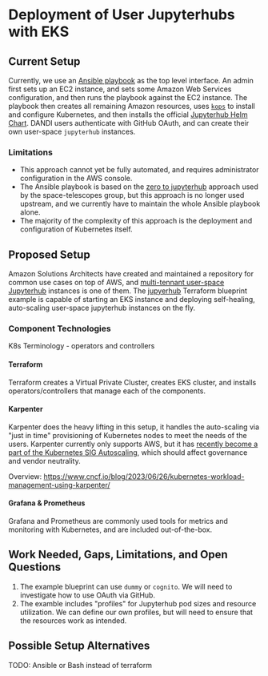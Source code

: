 # Deployment of User Jupyterhubs with EKS

## Current Setup

Currently, we use an [Ansible
playbook](https://docs.ansible.com/ansible/latest/playbook_guide/playbooks_intro.html)
as the top level interface.  An admin first sets up an EC2 instance, and sets
some Amazon Web Services configuration, and then runs the playbook
against the EC2 instance. The playbook then creates all remaining Amazon
resources, uses [`kops`](https://kops.sigs.k8s.io/) to install and
configure Kubernetes, and then installs the official [Jupyterhub Helm
Chart](https://hub.jupyter.org/helm-chart/). DANDI users authenticate
with GitHub OAuth, and can create their own user-space `jupyterhub`
instances.

### Limitations

 - This approach cannot yet be fully automated, and requires administrator configuration in the AWS console.
 - The Ansible playbook is based on the [zero to jupyterhub](https://github.com/spacetelescope/z2jh-aws-ansible)
   approach used by the space-telescopes group, but this approach is no longer used upstream, and
   we currently have to maintain the whole Ansible playbook alone.
 - The majority of the complexity of this approach is the deployment and configuration of Kubernetes itself.

## Proposed Setup

Amazon Solutions Architects have created and maintained a repository for
common use cases on top of AWS, and [multi-tennant user-space
Jupyterhub](https://aws.amazon.com/blogs/containers/building-multi-tenant-jupyterhub-platforms-on-amazon-eks/)
instances is one of them. The
[jupyerhub](https://github.com/awslabs/data-on-eks/tree/main/ai-ml/jupyterhub)
Terraform blueprint example is capable of starting an EKS instance and
deploying self-healing, auto-scaling user-space jupyterhub instances on
the fly.

### Component Technologies

K8s Terminology - operators and controllers

#### Terraform

Terraform creates a Virtual Private Cluster, creates EKS cluster, and installs operators/controllers that manage each of the components.

#### Karpenter

Karpenter does the heavy lifting in this setup, it handles the auto-scaling via "just in time" provisioning of Kubernetes nodes to meet the needs of the users.
Karpenter currently only supports AWS, but it has [recently become a part of the Kubernetes SIG Autoscaling](https://github.com/kubernetes/org/issues/4258), which should affect governance and vendor neutrality.

Overview: https://www.cncf.io/blog/2023/06/26/kubernetes-workload-management-using-karpenter/

#### Grafana & Prometheus

Grafana and Prometheus are commonly used tools for metrics and monitoring with Kubernetes, and are included out-of-the-box.

## Work Needed, Gaps, Limitations, and Open Questions

1. The example blueprint can use `dummy` or `cognito`. We will need to
   investigate how to use OAuth via GitHub.
1. The examble includes "profiles" for Jupyterhub pod sizes and resource
   utilization. We can define our own profiles, but will need to ensure
   that the resources work as intended.

## Possible Setup Alternatives

TODO: Ansible or Bash instead of terraform
